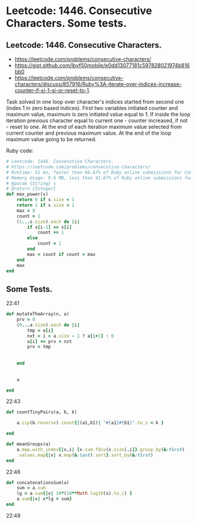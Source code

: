 # Leetcode: 1446. Consecutive Characters. Some tests.

## Leetcode: 1446. Consecutive Characters.

- https://leetcode.com/problems/consecutive-characters/
- https://gist.github.com/lbvf50mobile/e0dd13077181c597828021974b816bb0
- https://leetcode.com/problems/consecutive-characters/discuss/857916/Ruby%3A-iterate-over-indices-increase-counter-if-si-1-si-or-reset-to-1.

Task solved in one loop over character's indices started from second one (index 1 in zero based indices). First two variables initiated counter and maximum value, maximum is zero initiated value equal to 1. If inside the loop iteration previous character equal to current one - counter increased, if not - reset to one. At the end of each iteration maximum value selected from current counter and previous maximum value. At the end of the loop maximum value going to be returned.

Ruby code:
```Ruby
# Leetcode: 1446. Consecutive Characters.
# https://leetcode.com/problems/consecutive-characters/
# Runtime: 52 ms, faster than 66.67% of Ruby online submissions for Consecutive Characters.
# Memory Usage: 9.6 MB, less than 41.67% of Ruby online submissions for Consecutive Characters.
# @param {String} s
# @return {Integer}
def max_power(s)
    return 0 if s.size < 1
    return 1 if s.size < 2
    max = 0
    count = 1
    (1...s.size).each do |i|
        if s[i-1] == s[i]
            count += 1
        else
            count = 1
        end
        max = count if count > max
    end
    max
end
```

## Some Tests.

22:41

```Ruby
def mutateTheArray(n, a)
    prv = 0
    (0...a.size).each do |i|
        tmp = a[i]
        nxt = i < a.size - 1 ? a[i+1] : 0
        a[i] += prv + nxt
        prv = tmp
     
    
    end
    
    
    a

end

```
22:43

```Ruby
def countTinyPairs(a, b, k)

    a.zip(b.reverse).count{|(a1,b1)| "#{a1}#{b1}".to_i < k }

end

```


```Ruby
def meanGroups(a)
    a.map.with_index{|x,i| [x.sum.fdiv(x.size),i]}.group_by(&:first)
    .values.map{|x| x.map(&:last).sort}.sort_by(&:first)
end

```
22:46


```Ruby
def concatenationsSum(a)
    sum = a.sum
    lg = a.sum{|x| 10*(10**Math.log10(x).to_i) }
    a.sum{|x| x*lg + sum}
end

```
22:49